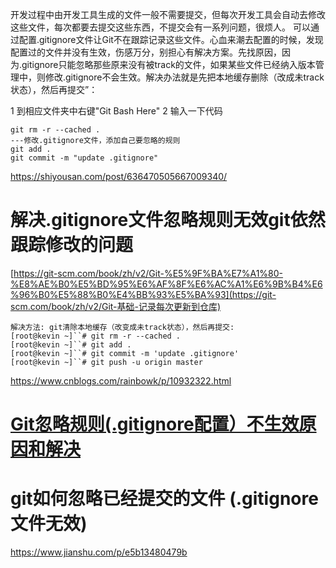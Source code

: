 开发过程中由开发工具生成的文件一般不需要提交，但每次开发工具会自动去修改这些文件，每次都要去提交这些东西，不提交会有一系列问题，很烦人。
 可以通过配置.gitignore文件让Git不在跟踪记录这些文件。心血来潮去配置的时候，发现配置过的文件并没有生效，伤感万分，别担心有解决方案。先找原因，因为.gitignore只能忽略那些原来没有被track的文件，如果某些文件已经纳入版本管理中，则修改.gitignore不会生效。解决办法就是先把本地缓存删除（改成未track状态），然后再提交”：

1 到相应文件夹中右键"Git Bash Here"
 2 输入一下代码

```
git rm -r --cached .
---修改.gitignore文件，添加自己要忽略的规则
git add .
git commit -m "update .gitignore"
```





https://shiyousan.com/post/636470505667009340/

# 解决.gitignore文件忽略规则无效git依然跟踪修改的问题





[https://git-scm.com/book/zh/v2/Git-%E5%9F%BA%E7%A1%80-%E8%AE%B0%E5%BD%95%E6%AF%8F%E6%AC%A1%E6%9B%B4%E6%96%B0%E5%88%B0%E4%BB%93%E5%BA%93](https://git-scm.com/book/zh/v2/Git-基础-记录每次更新到仓库)





```
解决方法: git清除本地缓存（改变成未track状态），然后再提交:
[root@kevin ~]``# git rm -r --cached .
[root@kevin ~]``# git add .
[root@kevin ~]``# git commit -m 'update .gitignore'
[root@kevin ~]``# git push -u origin master
```



https://www.cnblogs.com/rainbowk/p/10932322.html

# [Git忽略规则(.gitignore配置）不生效原因和解决](https://www.cnblogs.com/rainbowk/p/10932322.html)



# git如何忽略已经提交的文件 (.gitignore文件无效)

https://www.jianshu.com/p/e5b13480479b
